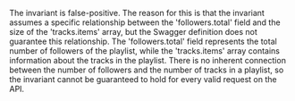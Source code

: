 The invariant is false-positive. The reason for this is that the invariant assumes a specific relationship between the 'followers.total' field and the size of the 'tracks.items' array, but the Swagger definition does not guarantee this relationship. The 'followers.total' field represents the total number of followers of the playlist, while the 'tracks.items' array contains information about the tracks in the playlist. There is no inherent connection between the number of followers and the number of tracks in a playlist, so the invariant cannot be guaranteed to hold for every valid request on the API.
